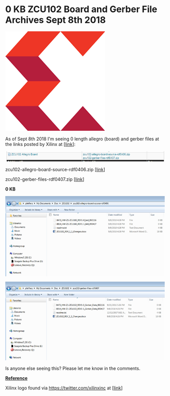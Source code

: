 # 0 KB ZCU102 Board and Gerber File Archives Sept 8th 2018

![xilinx_logo_1](xilinx_logo_1.png)

As of Sept 8th 2018 I'm seeing 0 length allegro (board) and gerber files at the links posted by Xilinx at \[[<u><span>link</span></u>](https://www.xilinx.com/support/documentation-navigation/design-hubs/dh0048-zcu102-evaluation-kit-hub.html)\]:

![allegro_board_files_2](allegro_board_files_2.png)

zcu102-allegro-board-source-rdf0406.zip \[[<u><span>link</span></u>](https://www.xilinx.com/member/forms/download/design-license.html?cid=473362&filename=zcu102-allegro-board-source-rdf0406.zip)\]

zcu102-gerber-files-rdf0407.zip \[[<u><span>link</span></u>](https://www.xilinx.com/member/forms/download/design-license.html?cid=473363&filename=zcu102-gerber-files-rdf0407.zip)\]

**0 KB**

![allegro_board_scource_3](allegro_board_scource_3.png)

![gerber_files_4](gerber_files_4.png)

Is anyone else seeing this? Please let me know in the comments.

**<u><span>Reference</span></u>**

Xilinx logo found via [<u><span>https://twitter.com/xilinxinc</span></u>](https://twitter.com/xilinxinc) at \[[<u><span>link</span></u>](https://pbs.twimg.com/profile_images/535545777020338176/pEWdIYq__400x400.png)\]
